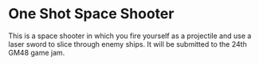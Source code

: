 # One Shot Space Shooter
This is a space shooter in which you fire yourself as a projectile and use a laser sword to slice through enemy ships. It will be submitted to the 24th GM48 game jam.
